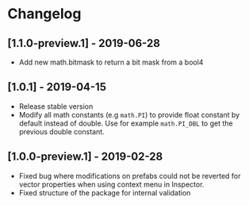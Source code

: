 # Changelog

## [1.1.0-preview.1] - 2019-06-28

- Add new math.bitmask to return a bit mask from a bool4

## [1.0.1] - 2019-04-15

- Release stable version
- Modify all math constants (e.g `math.PI`) to provide float constant by default instead of double. Use for example `math.PI_DBL` to get the previous double constant.

## [1.0.0-preview.1] - 2019-02-28

- Fixed bug where modifications on prefabs could not be reverted for vector properties when using context menu in Inspector.
- Fixed structure of the package for internal validation
